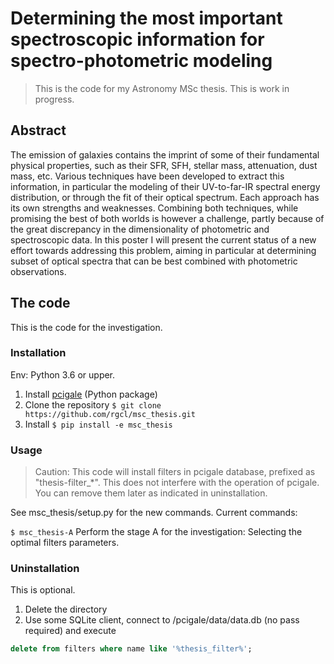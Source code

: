 # Determining the most important spectroscopic information for spectro-photometric modeling

> This is the code for my Astronomy MSc thesis. This is work in progress.

## Abstract

The emission of galaxies contains the imprint of some of their fundamental physical properties, such as their SFR, SFH, 
stellar mass, attenuation, dust mass, etc. Various techniques have been developed to extract this information, in 
particular the modeling of their UV-to-far-IR spectral energy distribution, or through the fit of their optical 
spectrum. Each approach has its own strengths and weaknesses. Combining both techniques, while promising the best of 
both worlds is however a challenge, partly because of the great discrepancy in the dimensionality of photometric and 
spectroscopic data. In this poster I will present the current status of a new effort towards addressing this problem, 
aiming in particular at determining subset of optical spectra that can be best combined with photometric observations.

## The code

This is the code for the investigation.

### Installation

Env: Python 3.6 or upper.

1. Install [pcigale](https://cigale.lam.fr/) (Python package)
2. Clone the repository
``$ git clone https://github.com/rgcl/msc_thesis.git`` 
3. Install ``$ pip install -e msc_thesis``

### Usage

> Caution: This code will install filters in pcigale database, prefixed as "thesis-filter_*".
> This does not interfere with the operation of pcigale. You can remove them later as indicated in uninstallation.

See msc_thesis/setup.py for the new commands. Current commands:

``$ msc_thesis-A`` Perform the stage A for the investigation: Selecting the optimal filters parameters.

### Uninstallation

This is optional.

1. Delete the directory
2. Use some SQLite client, connect to <pcigale-installation-path>/pcigale/data/data.db (no pass required) and execute
```sql
delete from filters where name like '%thesis_filter%';
```